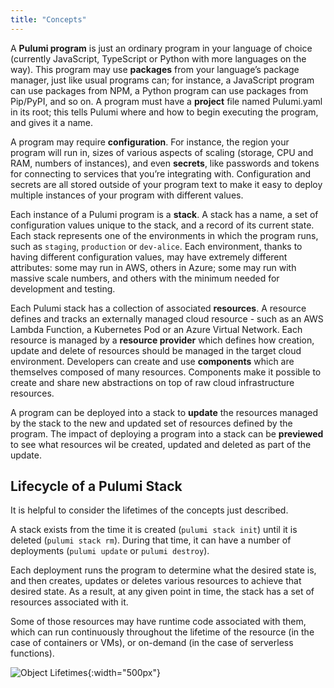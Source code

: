 ```yaml
---
title: "Concepts"
---
```


A **Pulumi program** is just an ordinary program in your language of choice (currently JavaScript, TypeScript or Python with more languages on the way).  This program may use **packages** from your language’s package manager, just like usual programs can; for instance, a JavaScript program can use packages from NPM, a Python program can use packages from Pip/PyPI, and so on.  A program must have a **project** file named Pulumi.yaml in its root; this tells Pulumi where and how to begin executing the program, and gives it a name.

A program may require **configuration**.  For instance, the region your program will run in, sizes of various aspects of scaling (storage, CPU and RAM, numbers of instances), and even **secrets**, like passwords and tokens for connecting to services that you’re integrating with. Configuration and secrets are all stored outside of your program text to make it easy to deploy multiple instances of your program with different values.

Each instance of a Pulumi program is a **stack**.  A stack has a name, a set of configuration values unique to the stack, and a record of its current state.  Each stack represents one of the  environments in which the program runs, such as `staging`, `production` or `dev-alice`.  Each environment, thanks to having different configuration values, may have extremely different attributes: some may run in AWS, others in Azure; some may run with massive scale numbers, and others with the minimum needed for development and testing.

Each Pulumi stack has a collection of associated **resources**.  A resource defines and tracks an externally managed cloud resource - such as an AWS Lambda Function, a Kubernetes Pod or an Azure Virtual Network.  Each resource is managed by a **resource provider** which defines how creation, update and delete of resources should be managed in the target cloud environment. Developers can create and use **components** which are themselves composed of many resources.  Components make it possible to create and share new abstractions on top of raw cloud infrastructure resources.

A program can be deployed into a stack to **update** the resources managed by the stack to the new and updated set of resources defined by the program.  The impact of deploying a program into a stack can be **previewed** to see what resources wil be created, updated and deleted as part of the update.

## Lifecycle of a Pulumi Stack

It is helpful to consider the lifetimes of the concepts just described. 

A stack exists from the time it is created (`pulumi stack init`) until it is deleted (`pulumi stack rm`). During that time, it can have a number of deployments (`pulumi update` or `pulumi destroy`).  

Each deployment runs the program to determine what the desired state is, and then creates, updates or deletes various resources to achieve that desired state.  As a result, at any given point in time, the stack has a set of resources associated with it.

Some of those resources may have runtime code associated with them, which can run continuously throughout the lifetime of the resource (in the case of containers or VMs), or on-demand (in the case of serverless functions).

![Object Lifetimes](../images/reference/object-lifetimes-diagram.png){:width="500px"}

